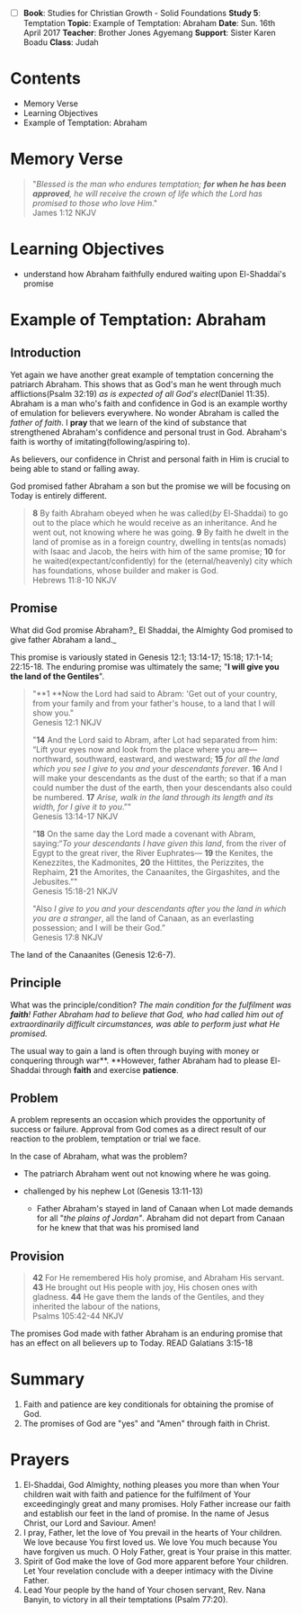 * [ ] **Book**: Studies for Christian Growth - Solid Foundations **Study 5**: Temptation **Topic**: Example of Temptation: Abraham **Date**: Sun. 16th April 2017 **Teacher**: Brother Jones Agyemang **Support**: Sister Karen Boadu **Class**: Judah

# **Contents**

* Memory Verse
* Learning Objectives
* Example of Temptation: Abraham

# Memory Verse

> "_Blessed is the man who endures temptation; **for when he has been approved**, he will receive the crown of life which the Lord has promised to those who love Him_."  
> James 1:12 NKJV

# Learning Objectives

* understand how Abraham faithfully endured waiting upon El-Shaddai's promise

# Example of Temptation: Abraham

## Introduction

Yet again we have another great example of temptation concerning the patriarch Abraham. This shows that as God's man he went through much afflictions\(Psalm 32:19\) _as is expected of all God's elect_\(Daniel 11:35\). Abraham is a man who's faith and confidence in God is an example worthy of emulation for believers everywhere. No wonder Abraham is called the _father of faith_. I **pray** that we learn of the kind of substance that strengthened Abraham's confidence and personal trust in God. Abraham's faith is worthy of imitating\(following/aspiring to\).

As believers, our confidence in Christ and personal faith in Him is crucial to being able to stand or falling away.

God promised father Abraham a son but the promise we will be focusing on Today is entirely different.

> **8** By faith Abraham obeyed when he was called\(_by_ El-Shaddai\) to go out to the place which he would receive as an inheritance. And he went out, not knowing where he was going. **9** By faith he dwelt in the land of promise as in a foreign country, dwelling in tents\(as nomads\) with Isaac and Jacob, the heirs with him of the same promise; **10** for he waited\(expectant/confidently\) for the \(eternal/heavenly\) city which has foundations, whose builder and maker is God.  
> Hebrews 11:8-10 NKJV

## Promise

What did God promise Abraham?_ El Shaddai, the Almighty God promised to give father Abraham a land._

This promise is variously stated in Genesis 12:1; 13:14-17; 15:18; 17:1-14; 22:15-18. The enduring promise was ultimately the same; "**I will give you the land of the Gentiles**".

> "**1 **Now the Lord had said to Abram: 'Get out of your country, from your family and from your father's house, to a land that I will show you."  
> Genesis 12:1 NKJV
>
> "**14** And the Lord said to Abram, after Lot had separated from him: “Lift your eyes now and look from the place where you are—northward, southward, eastward, and westward; **15** _for all the land which you see I give to you and your descendants forever_. **16** And I will make your descendants as the dust of the earth; so that if a man could number the dust of the earth, then your descendants also could be numbered. **17** _Arise, walk in the land through its length and its width, for I give it to you_.”"  
> Genesis 13:14-17 NKJV
>
> "**18** On the same day the Lord made a covenant with Abram, saying:“_To your descendants I have given this land_, from the river of Egypt to the great river, the River Euphrates— **19** the Kenites, the Kenezzites, the Kadmonites, **20** the Hittites, the Perizzites, the Rephaim, **21** the Amorites, the Canaanites, the Girgashites, and the Jebusites.”"  
> Genesis 15:18-21 NKJV
>
> "Also _I give to you and your descendants after you the land in which you are a stranger_, all the land of Canaan, as an everlasting possession; and I will be their God.”  
> Genesis 17:8 NKJV

The land of the Canaanites \(Genesis 12:6-7\).

## Principle

What was the principle/condition? _The main condition for the fulfilment was **faith**! Father Abraham had to believe that God, who had called him out of extraordinarily difficult circumstances, was able to perform just what He promised._

The usual way to gain a land is often through buying with money or conquering through war**. **However, father Abraham had to please El-Shaddai through **faith** and exercise **patience**.

## Problem

A problem represents an occasion which provides the opportunity of success or failure. Approval from God comes as a direct result of our reaction to the problem, temptation or trial we face.

In the case of Abraham, what was the problem?

* The patriarch Abraham went out not knowing where he was going.

* challenged by his nephew Lot \(Genesis 13:11-13\)

  * Father Abraham's stayed in land of Canaan when Lot made demands for all "_the plains of Jordan"_. Abraham did not depart from Canaan for he knew that that was his promised land

## Provision

> **42** For He remembered His holy promise, and Abraham His servant. **43** He brought out His people with joy, His chosen ones with gladness. **44** He gave them the lands of the Gentiles, and they inherited the labour of the nations,  
> Psalms 105:42-44 NKJV

The promises God made with father Abraham is an enduring promise that has an effect on all believers up to Today. READ Galatians 3:15-18

# Summary

1. Faith and patience are key conditionals for obtaining the promise of God.
2. The promises of God are "yes" and "Amen" through faith in Christ.

# Prayers

1. El-Shaddai, God Almighty, nothing pleases you more than when Your children wait with faith and patience for the fulfilment of Your  exceedingingly great and many promises. Holy Father increase our faith and establish our feet in the land of promise. In the name of Jesus Christ, our Lord and Saviour. Amen!
2. I pray, Father, let the love of You prevail in the hearts of Your children. We love because You first loved us. We love You much because You have forgiven us much. O Holy Father, great is Your praise in this matter. 
3. Spirit of God make the love of God more apparent before Your children. Let Your revelation conclude with a deeper intimacy with the Divine Father.
4. Lead Your people by the hand of Your chosen servant, Rev. Nana Banyin, to victory in all their temptations \(Psalm 77:20\).



